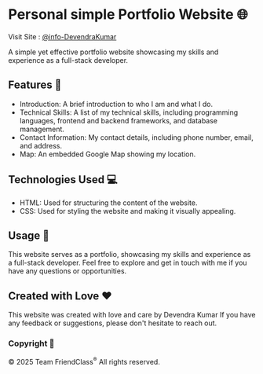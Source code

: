 # Personal simple Portfolio Website 🌐
Visit Site : [@info-DevendraKumar](https://devendrakumar-jaj.github.io/aboutMe.github.io/)

A simple yet effective portfolio website showcasing my skills and experience as a full-stack developer.

## Features 🎨

- Introduction: A brief introduction to who I am and what I do.
- Technical Skills: A list of my technical skills, including programming languages, frontend and backend frameworks, and database management.
- Contact Information: My contact details, including phone number, email, and address.
- Map: An embedded Google Map showing my location.

## Technologies Used 💻

- HTML: Used for structuring the content of the website.
- CSS: Used for styling the website and making it visually appealing.

## Usage 📄

This website serves as a portfolio, showcasing my skills and experience as a full-stack developer. Feel free to explore and get in touch with me if you have any questions or opportunities.

## Created with Love ❤

This website was created with love and care by  Devendra Kumar If you have any feedback or suggestions, please don't hesitate to reach out.

### Copyright 📝

&copy; 2025 Team FriendClass<sup>&reg;</sup> All rights reserved.
